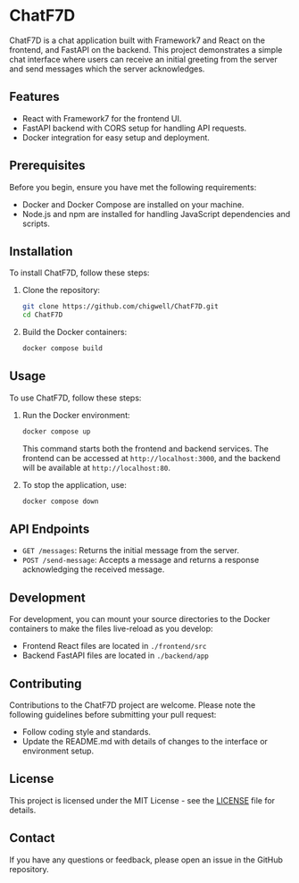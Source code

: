 # ChatF7D

ChatF7D is a chat application built with Framework7 and React on the frontend, and FastAPI on the backend. This project demonstrates a simple chat interface where users can receive an initial greeting from the server and send messages which the server acknowledges.

## Features

- React with Framework7 for the frontend UI.
- FastAPI backend with CORS setup for handling API requests.
- Docker integration for easy setup and deployment.

## Prerequisites

Before you begin, ensure you have met the following requirements:
- Docker and Docker Compose are installed on your machine.
- Node.js and npm are installed for handling JavaScript dependencies and scripts.

## Installation

To install ChatF7D, follow these steps:

1. Clone the repository:
   ```bash
   git clone https://github.com/chigwell/ChatF7D.git
   cd ChatF7D
   ```

2. Build the Docker containers:
   ```bash
   docker compose build
   ```

## Usage

To use ChatF7D, follow these steps:

1. Run the Docker environment:
   ```bash
   docker compose up
   ```

   This command starts both the frontend and backend services. The frontend can be accessed at `http://localhost:3000`, and the backend will be available at `http://localhost:80`.

2. To stop the application, use:
   ```bash
   docker compose down
   ```

## API Endpoints

- `GET /messages`: Returns the initial message from the server.
- `POST /send-message`: Accepts a message and returns a response acknowledging the received message.

## Development

For development, you can mount your source directories to the Docker containers to make the files live-reload as you develop:

- Frontend React files are located in `./frontend/src`
- Backend FastAPI files are located in `./backend/app`

## Contributing

Contributions to the ChatF7D project are welcome. Please note the following guidelines before submitting your pull request:

- Follow coding style and standards.
- Update the README.md with details of changes to the interface or environment setup.

## License

This project is licensed under the MIT License - see the [LICENSE](LICENSE) file for details.

## Contact

If you have any questions or feedback, please open an issue in the GitHub repository.
